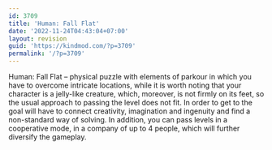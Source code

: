 ```yaml
---
id: 3709
title: 'Human: Fall Flat'
date: '2022-11-24T04:43:04+07:00'
layout: revision
guid: 'https://kindmod.com/?p=3709'
permalink: '/?p=3709'
---
```


Human: Fall Flat – physical puzzle with elements of parkour in which you have to overcome intricate locations, while it is worth noting that your character is a jelly-like creature, which, moreover, is not firmly on its feet, so the usual approach to passing the level does not fit. In order to get to the goal will have to connect creativity, imagination and ingenuity and find a non-standard way of solving. In addition, you can pass levels in a cooperative mode, in a company of up to 4 people, which will further diversify the gameplay.